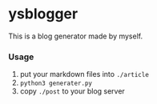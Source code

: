 # ysblogger
This is a blog generator made by myself.

### Usage
1. put your markdown files into `./article`
2. `python3 generater.py`
3. copy `./post` to your blog server
